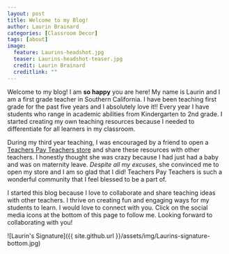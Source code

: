 ```yaml
---
layout: post
title: Welcome to my Blog!
author: Laurin Brainard
categories: [Classroom Decor]
tags: [about]
image:
  feature: Laurins-headshot.jpg
  teaser: Laurins-headshot-teaser.jpg
  credit: Laurin Brainard
  creditlink: ""
---
```

Welcome to my blog! I am **so happy** you are here! My name is Laurin and I am a first grade teacher in Southern California. I have been teaching first grade for the past five years and I absolutely love it!! Every year I have students who range in academic abilities from Kindergarten to 2nd grade. I started creating my own teaching resources because I needed to differentiate for all learners in my classroom. 

During my third year teaching, I was encouraged by a friend to open a [Teachers Pay Teachers store](http://bit.ly/ThePrimaryBrain) and share these resources with other teachers. I honestly thought she was crazy because I had just had a baby and was on maternity leave. *Despite all my excuses*, she convinced me to open my store and I am so glad that I did! Teachers Pay Teachers is such a wonderful community that I feel blessed to be a part of. 

I started this blog because I love to collaborate and share teaching ideas with other teachers. I thrive on creating fun and engaging ways for my students to learn. I would love to connect with you. Click on the social media icons at the bottom of this page to follow me. Looking forward to collaborating with you!

![Laurin's Signature]({{ site.github.url }}/assets/img/Laurins-signature-bottom.jpg)